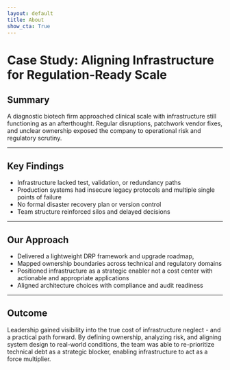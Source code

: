 ```yaml
---
layout: default
title: About
show_cta: True
---
```

# Case Study: Aligning Infrastructure for Regulation-Ready Scale

## Summary
A diagnostic biotech firm approached clinical scale with infrastructure still functioning as an afterthought. Regular disruptions, patchwork vendor fixes, and unclear ownership exposed the company to operational risk and regulatory scrutiny.

---

## Key Findings
- Infrastructure lacked test, validation, or redundancy paths
- Production systems had insecure legacy protocols and multiple single points of failure
- No formal disaster recovery plan or version control
- Team structure reinforced silos and delayed decisions

---

## Our Approach
- Delivered a lightweight DRP framework and upgrade roadmap,
- Mapped ownership boundaries across technical and regulatory domains
- Positioned infrastructure as a strategic enabler not a cost center with actionable
and appropriate applications
- Aligned architecture choices with compliance and audit readiness

---

## Outcome
Leadership gained visibility into the true cost of infrastructure neglect - 
and a practical path forward. By defining ownership, analyzing risk,
and aligning system design to real-world conditions, the team was able
to re-prioritize technical debt as a strategic blocker, enabling
infrastructure to act as a force multiplier.
